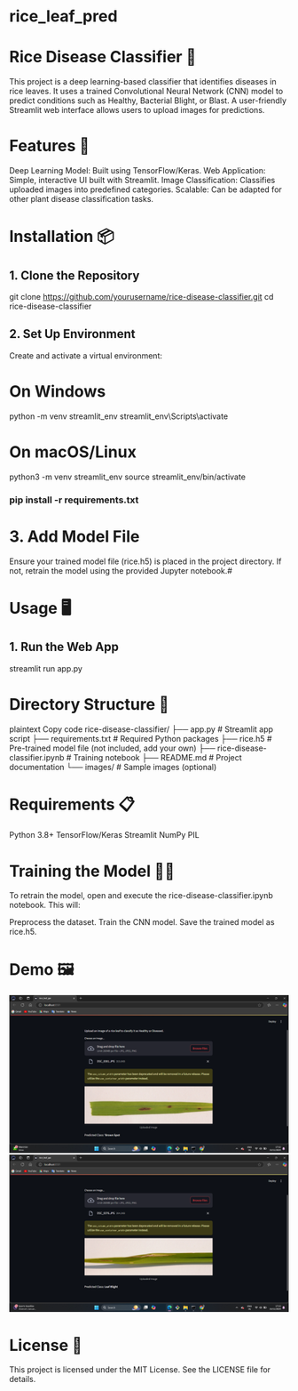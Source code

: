 # rice_leaf_pred
# Rice Disease Classifier 🌾
This project is a deep learning-based classifier that identifies diseases in rice leaves. It uses a trained Convolutional Neural Network (CNN) model to predict conditions such as Healthy, Bacterial Blight, or Blast. A user-friendly Streamlit web interface allows users to upload images for predictions.
# Features 🚀
Deep Learning Model: Built using TensorFlow/Keras.
Web Application: Simple, interactive UI built with Streamlit.
Image Classification: Classifies uploaded images into predefined categories.
Scalable: Can be adapted for other plant disease classification tasks.
# Installation 📦
## 1. Clone the Repository
git clone https://github.com/yourusername/rice-disease-classifier.git
cd rice-disease-classifier
## 2. Set Up Environment
Create and activate a virtual environment:
# On Windows
python -m venv streamlit_env
streamlit_env\Scripts\activate

# On macOS/Linux
python3 -m venv streamlit_env
source streamlit_env/bin/activate
### pip install -r requirements.txt
# 3. Add Model File
Ensure your trained model file (rice.h5) is placed in the project directory. If not, retrain the model using the provided Jupyter notebook.#
# Usage 🖥️
## 1. Run the Web App
streamlit run app.py
# Directory Structure 📂
plaintext
Copy code
rice-disease-classifier/
├── app.py                     # Streamlit app script
├── requirements.txt           # Required Python packages
├── rice.h5                    # Pre-trained model file (not included, add your own)
├── rice-disease-classifier.ipynb  # Training notebook
├── README.md                  # Project documentation
└── images/                    # Sample images (optional)

# Requirements 📋
Python 3.8+
TensorFlow/Keras
Streamlit
NumPy
PIL
# Training the Model 🧑‍💻
To retrain the model, open and execute the rice-disease-classifier.ipynb notebook. This will:

Preprocess the dataset.
Train the CNN model.
Save the trained model as rice.h5.

# Demo 🖼️
![App Screenshot](rice_1.png)
![App Screenshot](rice_2.png)

# License 📄
This project is licensed under the MIT License. See the LICENSE file for details.



